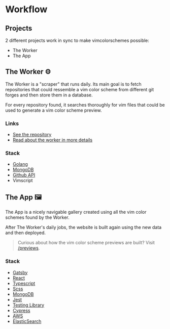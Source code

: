 # Workflow

## Projects

2 different projects work in sync to make vimcolorschemes possible:

- The Worker
- The App

## The Worker ⚙️

The Worker is a "scraper" that runs daily. Its main goal is to fetch
repositories that could ressemble a vim color scheme from different git forges
and then store them in a database.

For every repository found, it searches thoroughly for vim files that could be
used to generate a vim color scheme preview.

### Links

- [See the repository](https://github.com/vimcolorschemes/worker)
- [Read about the worker in more details](/worker)

### Stack

- [Golang](https://golang.org/)
- [MongoDB](https://www.mongodb.com/)
- [Github API](https://docs.github.com/en/rest)
- Vimscript

## The App 🖼

The App is a nicely navigable gallery created using all the vim color schemes found by the Worker.

After The Worker's daily jobs, the website is built again using the new data and then deployed.

> Curious about how the vim color scheme previews are built? Visit [/previews](/previews).

### Stack

- [Gatsby](https://gatsbyjs.com/)
- [React](https://reactjs.org/)
- [Typescript](https://www.typescriptlang.org/)
- [Scss](https://sass-lang.com/)
- [MongoDB](https://www.mongodb.com/)
- [Jest](https://jestjs.io/)
- [Testing Library](https://testing-library.com/)
- [Cypress](https://www.cypress.io/)
- [AWS](https://console.aws.amazon.com/)
- [ElasticSearch](https://elastic.co)
